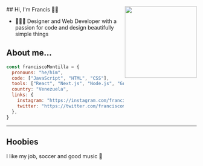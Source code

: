<img width=190 align="right" src="https://res.cloudinary.com/dc0eddjjt/image/upload/v1622743346/Bebe_ajfwyz.png" />
## Hi, I'm Francis 👋🏽

- 👨🏻‍💻 Designer and Web Developer with a passion for code and design beautifully simple things

## About me...
```js
const franciscoMontilla = {
  pronouns: "he/him",
  code: ["JavaScript", "HTML", "CSS"],
  tools: ["React", "Next.js", "Node.js", "GraphQL", "Firebase", "Vercel", "MongoDB"],
  country: "Venezuela",
  links: {
    instagram: "https://instagram.com/franciscomntlla",
    twitter: "https://twitter.com/franciscomntll",
  },
}
```
---
## Hoobies
I like my job, soccer and good music 💛

